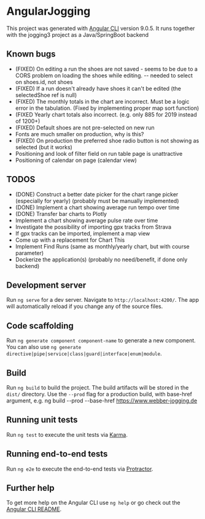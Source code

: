 # AngularJogging

This project was generated with [Angular CLI](https://github.com/angular/angular-cli) version 9.0.5.
It runs together with the jogging3 project as a Java/SpringBoot backend

## Known bugs
- (FIXED) On editing a run the shoes are not saved - seems to be due to a CORS problem on loading the shoes while editing.
   -- needed to select on shoes.id, not shoes
- (FIXED) If a run doesn't already have shoes it can't be edited (the selectedShoe ref is null)   
- (FIXED) The monthly totals in the chart are incorrect. Must be a logic error in the tabulation. (Fixed by implementing proper
   map sort function)   
- (FIXED Yearly chart totals also incorrect. (e.g. only 885 for 2019 instead of 1200+)
- (FIXED) Default shoes are not pre-selected on new run
- Fonts are much smaller on production, why is this?
- (FIXED) On production the preferred shoe radio button is not showing as selected (but it works) 
- Positioning and look of filter field on run table page is unattractive
- Positioning of calendar on page (calendar view)

## TODOS
- (DONE) Construct a better date picker for the chart range picker (especially for yearly) (probably must be manually implemented)
- (DONE) Implement a chart showing average run tempo over time
- (DONE) Transfer bar charts to Plotly
- Implement a chart showing average pulse rate over time
- Investigate the possibility of importing gpx tracks from Strava
- If gpx tracks can be imported, implement a map view
- Come up with a replacement for Chart This
- Implement Find Runs (same as monthly/yearly chart, but with course parameter)
- Dockerize the application(s) (probably no need/benefit, if done only backend)

## Development server

Run `ng serve` for a dev server. Navigate to `http://localhost:4200/`. The app will automatically reload if you change any of the source files.

## Code scaffolding

Run `ng generate component component-name` to generate a new component. You can also use `ng generate directive|pipe|service|class|guard|interface|enum|module`.

## Build

Run `ng build` to build the project. The build artifacts will be stored in the `dist/` directory. Use the `--prod` flag for a production build,
with base-href argument, e.g. ng build --prod --base-href https://www.webber-jogging.de

## Running unit tests

Run `ng test` to execute the unit tests via [Karma](https://karma-runner.github.io).

## Running end-to-end tests

Run `ng e2e` to execute the end-to-end tests via [Protractor](http://www.protractortest.org/).

## Further help

To get more help on the Angular CLI use `ng help` or go check out the [Angular CLI README](https://github.com/angular/angular-cli/blob/master/README.md).
